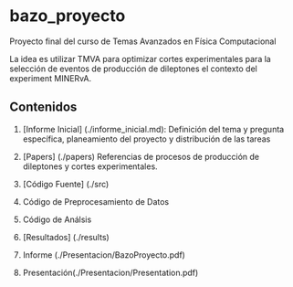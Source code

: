 # bazo_proyecto
Proyecto final del curso de Temas Avanzados en Física Computacional

La idea es utilizar TMVA para optimizar cortes experimentales para la selección de eventos de producción de dileptones el contexto del experiment MINERvA.

## Contenidos

1. [Informe Inicial] (./informe_inicial.md):
  Definición del tema y pregunta específica, planeamiento del proyecto y distribución de las tareas

2. [Papers] (./papers)
  Referencias de procesos de producción de dileptones y cortes experimentales.

3. [Código Fuente] (./src)
  1. Código de Preprocesamiento de Datos
  2. Código de Análsis 

4. [Resultados] (./results)
  1. Informe (./Presentacion/BazoProyecto.pdf)
  2. Presentación(./Presentacion/Presentation.pdf)
